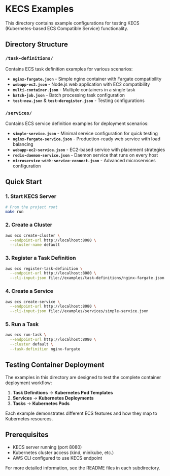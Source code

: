 # KECS Examples

This directory contains example configurations for testing KECS (Kubernetes-based ECS Compatible Service) functionality.

## Directory Structure

### `/task-definitions/`
Contains ECS task definition examples for various scenarios:

- **`nginx-fargate.json`** - Simple nginx container with Fargate compatibility
- **`webapp-ec2.json`** - Node.js web application with EC2 compatibility
- **`multi-container.json`** - Multiple containers in a single task
- **`batch-job.json`** - Batch processing task configuration
- **`test-new.json`** & **`test-deregister.json`** - Testing configurations

### `/services/`
Contains ECS service definition examples for deployment scenarios:

- **`simple-service.json`** - Minimal service configuration for quick testing
- **`nginx-fargate-service.json`** - Production-ready web service with load balancing
- **`webapp-ec2-service.json`** - EC2-based service with placement strategies
- **`redis-daemon-service.json`** - Daemon service that runs on every host
- **`microservice-with-service-connect.json`** - Advanced microservices configuration

## Quick Start

### 1. Start KECS Server
```bash
# From the project root
make run
```

### 2. Create a Cluster
```bash
aws ecs create-cluster \
  --endpoint-url http://localhost:8080 \
  --cluster-name default
```

### 3. Register a Task Definition
```bash
aws ecs register-task-definition \
  --endpoint-url http://localhost:8080 \
  --cli-input-json file://examples/task-definitions/nginx-fargate.json
```

### 4. Create a Service
```bash
aws ecs create-service \
  --endpoint-url http://localhost:8080 \
  --cli-input-json file://examples/services/simple-service.json
```

### 5. Run a Task
```bash
aws ecs run-task \
  --endpoint-url http://localhost:8080 \
  --cluster default \
  --task-definition nginx-fargate
```

## Testing Container Deployment

The examples in this directory are designed to test the complete container deployment workflow:

1. **Task Definitions** → **Kubernetes Pod Templates**
2. **Services** → **Kubernetes Deployments**
3. **Tasks** → **Kubernetes Pods**

Each example demonstrates different ECS features and how they map to Kubernetes resources.

## Prerequisites

- KECS server running (port 8080)
- Kubernetes cluster access (kind, minikube, etc.)
- AWS CLI configured to use KECS endpoint

For more detailed information, see the README files in each subdirectory.
